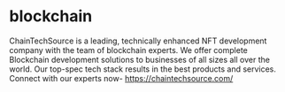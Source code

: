 # blockchain
ChainTechSource is a leading, technically enhanced NFT development company with the team of blockchain experts. We offer complete Blockchain development solutions to businesses of all sizes all over the world. Our top-spec tech stack results in the best products and services. Connect with our experts now- https://chaintechsource.com/
